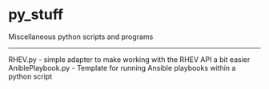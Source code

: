 # py_stuff
Miscellaneous python scripts and programs

-----

RHEV.py - simple adapter to make working with the RHEV API a bit easier
AniblePlaybook.py - Template for running Ansible playbooks within a python script
